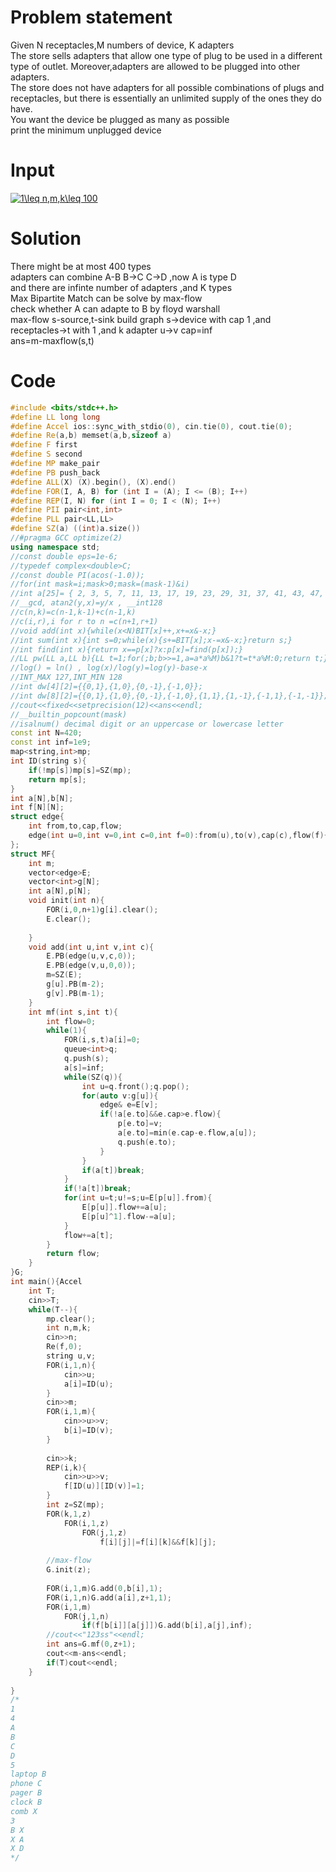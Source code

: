 # Problem statement
Given N receptacles,M numbers of device, K adapters  
The store sells adapters that allow one type of plug to be used in a different type of outlet.
Moreover,adapters are allowed to be plugged into other adapters.  
The store does not have adapters for all possible combinations of plugs and receptacles, but there is essentially an unlimited supply of the ones they do have.  
You want the device be plugged as many as possible  
print the minimum unplugged device  
# Input  
<a href="https://www.codecogs.com/eqnedit.php?latex=1\leq&space;n,m,k\leq&space;100" target="_blank"><img src="https://latex.codecogs.com/gif.latex?1\leq&space;n,m,k\leq&space;100" title="1\leq n,m,k\leq 100" /></a>  
# Solution
There might be at most 400 types  
adapters can combine A-B B->C C->D ,now A is type D  
and there are infinte number of adapters ,and K types  
Max Bipartite Match can be solve by max-flow  
check whether A can adapte to B by floyd warshall  
max-flow  s-source,t-sink
build graph s->device with cap 1  ,and receptacles->t with 1 ,and k adapter u->v cap=inf  
ans=m-maxflow(s,t)  

# Code
``` cpp
#include <bits/stdc++.h>
#define LL long long
#define Accel ios::sync_with_stdio(0), cin.tie(0), cout.tie(0);
#define Re(a,b) memset(a,b,sizeof a)
#define F first
#define S second
#define MP make_pair
#define PB push_back
#define ALL(X) (X).begin(), (X).end()
#define FOR(I, A, B) for (int I = (A); I <= (B); I++)
#define REP(I, N) for (int I = 0; I < (N); I++)
#define PII pair<int,int>
#define PLL pair<LL,LL>
#define SZ(a) ((int)a.size())
//#pragma GCC optimize(2)
using namespace std;
//const double eps=1e-6;
//typedef complex<double>C;
//const double PI(acos(-1.0));
//for(int mask=i;mask>0;mask=(mask-1)&i)
//int a[25]= { 2, 3, 5, 7, 11, 13, 17, 19, 23, 29, 31, 37, 41, 43, 47, 53, 59, 61, 67, 71, 73, 79, 83, 89, 97 };
//__gcd, atan2(y,x)=y/x , __int128
//c(n,k)=c(n-1,k-1)+c(n-1,k)
//c(i,r),i for r to n =c(n+1,r+1)
//void add(int x){while(x<N)BIT[x]++,x+=x&-x;}
//int sum(int x){int s=0;while(x){s+=BIT[x];x-=x&-x;}return s;}
//int find(int x){return x==p[x]?x:p[x]=find(p[x]);}
//LL pw(LL a,LL b){LL t=1;for(;b;b>>=1,a=a*a%M)b&1?t=t*a%M:0;return t;}
//log() = ln() , log(x)/log(y)=log(y)-base-x
//INT_MAX 127,INT_MIN 128
//int dw[4][2]={{0,1},{1,0},{0,-1},{-1,0}};
//int dw[8][2]={{0,1},{1,0},{0,-1},{-1,0},{1,1},{1,-1},{-1,1},{-1,-1}};
//cout<<fixed<<setprecision(12)<<ans<<endl;
//__builtin_popcount(mask)
//isalnum() decimal digit or an uppercase or lowercase letter
const int N=420;
const int inf=1e9;
map<string,int>mp;
int ID(string s){
	if(!mp[s])mp[s]=SZ(mp);
	return mp[s];
}
int a[N],b[N];
int f[N][N];
struct edge{
	int from,to,cap,flow;
	edge(int u=0,int v=0,int c=0,int f=0):from(u),to(v),cap(c),flow(f){}
};
struct MF{
	int m;
	vector<edge>E;
	vector<int>g[N];
	int a[N],p[N];
	void init(int n){
		FOR(i,0,n+1)g[i].clear();
		E.clear();
		
	}
	void add(int u,int v,int c){
		E.PB(edge(u,v,c,0));
		E.PB(edge(v,u,0,0));
		m=SZ(E);
		g[u].PB(m-2);
		g[v].PB(m-1); 
	}
	int mf(int s,int t){
		int flow=0;
		while(1){
			FOR(i,s,t)a[i]=0;
			queue<int>q;
			q.push(s);
			a[s]=inf;
			while(SZ(q)){
				int u=q.front();q.pop();
				for(auto v:g[u]){
					edge& e=E[v];
					if(!a[e.to]&&e.cap>e.flow){
						p[e.to]=v;
						a[e.to]=min(e.cap-e.flow,a[u]);
						q.push(e.to);
					}
				}
				if(a[t])break;
			}
			if(!a[t])break;
			for(int u=t;u!=s;u=E[p[u]].from){
				E[p[u]].flow+=a[u];
				E[p[u]^1].flow-=a[u];
			}
			flow+=a[t];
		}
		return flow;
	}
}G;
int main(){Accel
	int T;
	cin>>T;
	while(T--){
		mp.clear();
		int n,m,k;	
		cin>>n;
		Re(f,0);
		string u,v;
		FOR(i,1,n){
			cin>>u;
			a[i]=ID(u);
		}
		cin>>m;
		FOR(i,1,m){
			cin>>u>>v;
			b[i]=ID(v);
		}
		
		cin>>k;
		REP(i,k){
			cin>>u>>v;
			f[ID(u)][ID(v)]=1;
		}
		int z=SZ(mp);
		FOR(k,1,z)
			FOR(i,1,z)
				FOR(j,1,z)
					f[i][j]|=f[i][k]&&f[k][j];
		
		//max-flow
		G.init(z);
		
		FOR(i,1,m)G.add(0,b[i],1);
		FOR(i,1,n)G.add(a[i],z+1,1);
		FOR(i,1,m)
			FOR(j,1,n)
				if(f[b[i]][a[j]])G.add(b[i],a[j],inf);
		//cout<<"123ss"<<endl;
		int ans=G.mf(0,z+1);
		cout<<m-ans<<endl;
		if(T)cout<<endl;
	}
	
}
/*
1
4
A
B
C
D
5
laptop B
phone C
pager B
clock B
comb X
3
B X
X A
X D
*/
```
